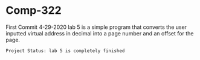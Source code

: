 # Comp-322

First Commit 4-29-2020
	lab 5 is a simple program that converts the user inputted virtual address in decimal into a page number and an offset for the page. 
	
	Project Status: lab 5 is completely finished